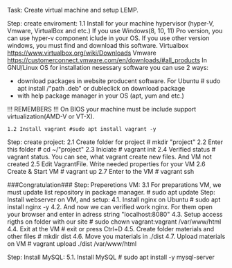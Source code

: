 Task: Create virtual machine and setup LEMP.
 

Step: create enviroment:
	1.1 Install for your machine hypervisor (hyper-V, Vmware, VirtualBox and etc.) 
If you use Windows(8, 10, 11) Pro version, you can use hyper-v component iclude in your OS.
If you use other version windows, you must find and download this software.
Virtualbox https://www.virtualbox.org/wiki/Downloads
Vmware https://customerconnect.vmware.com/en/downloads/#all_products
In GNU/Linux OS for  installation nesessary software you can use 2 ways:
- download packages in website producent software. For Ubuntu # sudo apt install /"path .deb" or dubleclick on download package
- with help package manager in your OS (apt, yum and etc.)

!!! REMEMBERS !!!
On BIOS your machine must be include support virtualization(AMD-V or VT-X). 
 
	1.2 Install vagrant #sudo apt install vagrant -y
Step: create project: 
	2.1 Create folder for project # mkdir "project"
	2.2 Enter this folder # cd ~/"project"
	2.3 Iniciate # vagrant init
	2.4 Verified status # vagrant status. You can see, what vagrant create new files. And VM not created
	2.5 Edit VagrantFile. Write needed properties for your VM
	2.6 Create & Start VM # vagrant up
	2.7 Enter to the VM # vagrant ssh

###Congratulation###
Step: Preperetions VM:
	3.1 For preparations VM, we must update list repository in package manager. # sudo apt update 
Step: Install webserver on VM, and setup:
	4.1. Install nginx on Ubuntu # sudo apt install nginx -y
	4.2. And now we can verified work nginx. For them open your browser and enter in adress string "localhost:8080"
	4.3. Setup access rigths on folder with our site # sudo chown vagrant:vagrant /var/www/html
	4.4. Exit at the VM # exit or press Ctrl+D
	4.5. Create folder materials and other files # mkdir dist
	4.6. Move you materials in ./dist
	4.7. Upload materials on VM # vagrant upload ./dist /var/www/html

Step: Install MySQL:
	5.1. Install MySQL # sudo apt install -y mysql-server
